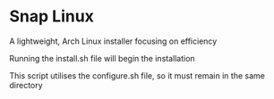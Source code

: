 # Snap Linux
A lightweight, Arch Linux installer focusing on efficiency

Running the install.sh file will begin the installation

This script utilises the configure.sh file, so it must remain in the same directory
